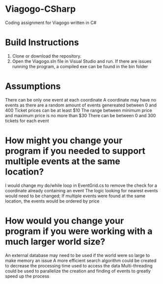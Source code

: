 # Viagogo-CSharp
Coding assignment for Viagogo written in C#

# Build Instructions
1. Clone or download the repository. 
2. Open the Viagogo.sln file in Visual Studio and run.
If there are issues running the program, a compiled exe can be found in the bin folder

# Assumptions
There can be only one event at each coordinate
A coordinate may have no events as there are a random amount of events genereated between 0 and 400
Ticket prices can be at least $10
The range between minimum price and maximum price is no more than $30
There can be between 0 and 300 tickets for each event

# How might you change your program if you needed to support multiple events at the same location?
I would change my do/while loop in EventGrid.cs to remove the check for a coordinate already containing an event
The logic looking for nearest events would need to be changed; If multiple events were found at the same location, the events would be ordered by price

# How would you change your program if you were working with a much larger world size?
An external database may need to be used if the world were so large to make memory an issue
A more efficient search algorithm could be created to decrease the processing time used to access the data
Multi-threading could be used to parallelize the creation and finding of events to greatly speed up the process
